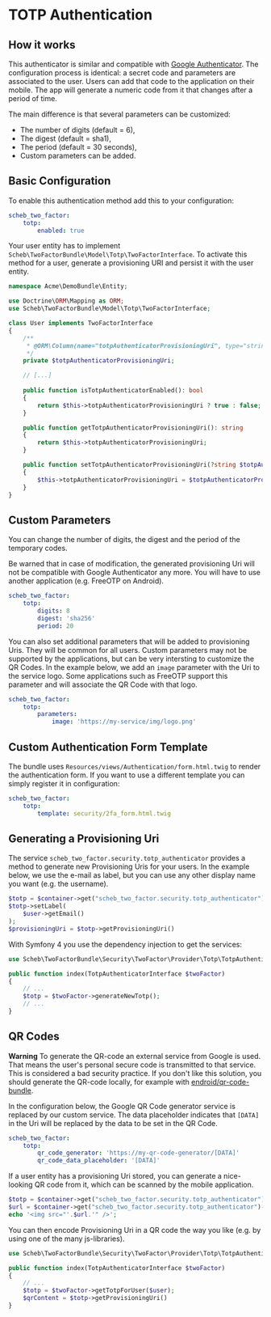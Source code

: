 TOTP Authentication
====================

## How it works

This authenticator is similar and compatible with [Google Authenticator](google.md).
The configuration process is identical: a secret code and parameters are associated to the user.
Users can add that code to the application on their mobile.
The app will generate a numeric code from it that changes after a period of time.

The main difference is that several parameters can be customized:

* The number of digits (default = 6),
* The digest (default = sha1),
* The period (default = 30 seconds),
* Custom parameters can be added.


## Basic Configuration

To enable this authentication method add this to your configuration:

```yaml
scheb_two_factor:
    totp:
        enabled: true
```

Your user entity has to implement `Scheb\TwoFactorBundle\Model\Totp\TwoFactorInterface`.
To activate this method for a user, generate a provisioning URI and persist it with the user entity.

```php
namespace Acme\DemoBundle\Entity;

use Doctrine\ORM\Mapping as ORM;
use Scheb\TwoFactorBundle\Model\Totp\TwoFactorInterface;

class User implements TwoFactorInterface
{
    /**
     * @ORM\Column(name="totpAuthenticatorProvisioningUri", type="string", nullable=true)
     */
    private $totpAuthenticatorProvisioningUri;

    // [...]
    
    public function isTotpAuthenticatorEnabled(): bool
    {
        return $this->totpAuthenticatorProvisioningUri ? true : false;
    }

    public function getTotpAuthenticatorProvisioningUri(): string
    {
        return $this->totpAuthenticatorProvisioningUri;
    }

    public function setTotpAuthenticatorProvisioningUri(?string $totpAuthenticatorProvisioningUri): void
    {
        $this->totpAuthenticatorProvisioningUri = $totpAuthenticatorProvisioningUri;
    }
}
```

## Custom Parameters

You can change the number of digits, the digest and the period of the temporary codes.

Be warned that in case of modification, the generated provisioning Uri will not be compatible
with Google Authenticator any more.
You will have to use another application (e.g. FreeOTP on Android).

```yaml
scheb_two_factor:
    totp:
        digits: 8
        digest: 'sha256'
        period: 20
```

You can also set additional parameters that will be added to provisioning Uris. They will be common for all users.
Custom parameters may not be supported by the applications, but can be very intersting to customize the QR Codes.
In the example below, we add an `image` parameter with the Uri to the service logo. Some applications such as FreeOTP
support this parameter and will associate the QR Code with that logo.

```yaml
scheb_two_factor:
    totp:
        parameters:
            image: 'https://my-service/img/logo.png'
```

## Custom Authentication Form Template

The bundle uses `Resources/views/Authentication/form.html.twig` to render the authentication form. If you want to use a
different template you can simply register it in configuration:

```yaml
scheb_two_factor:
    totp:
        template: security/2fa_form.html.twig
```

## Generating a Provisioning Uri

The service `scheb_two_factor.security.totp_authenticator` provides a method to generate new Provisioning Uris for your users.
In the example below, we use the e-mail as label, but you can use any other display name you want (e.g. the username).

```php
$totp = $container->get("scheb_two_factor.security.totp_authenticator")->generateNewTotp();
$totp->setLabel(
    $user->getEmail()
);
$provisioningUri = $totp->getProvisioningUri()
```

With Symfony 4 you use the dependency injection to get the services:

```php
use Scheb\TwoFactorBundle\Security\TwoFactor\Provider\Totp\TotpAuthenticatorInterface;

public function index(TotpAuthenticatorInterface $twoFactor)
{
    // ...
    $totp = $twoFactor->generateNewTotp();
    // ...
}
```

## QR Codes

**Warning** To generate the QR-code an external service from Google is used. That means the user's personal secure code
is transmitted to that service. This is considered a bad security practice. If you don't like this solution, you should
generate the QR-code locally, for example with [endroid/qr-code-bundle](https://github.com/endroid/qr-code-bundle).

In the configuration below, the Google QR Code generator service is replaced by our custom service. The data placeholder
indicates that `[DATA]` in the Uri will be replaced by the data to be set in the QR Code.

```yaml
scheb_two_factor:
    totp:
        qr_code_generator: 'https://my-qr-code-generator/[DATA]'
        qr_code_data_placeholder: '[DATA]'
```

If a user entity has a provisioning Uri stored, you can generate a nice-looking QR code from it, which can be scanned by the
mobile application.

```php
$totp = $container->get("scheb_two_factor.security.totp_authenticator")->getTotpForUser($user);
$url = $container->get("scheb_two_factor.security.totp_authenticator")->getUrl($totp);
echo '<img src="'.$url.'" />';
```

You can then encode Provisioning Uri in a QR code the way you like (e.g. by using one of the many js-libraries).
 
```php
use Scheb\TwoFactorBundle\Security\TwoFactor\Provider\Totp\TotpAuthenticatorInterface;

public function index(TotpAuthenticatorInterface $twoFactor)
{
    // ...
    $totp = $twoFactor->getTotpForUser($user);
    $qrContent = $totp->getProvisioningUri()
}
```

